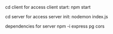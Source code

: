 cd client for access client
  start: npm start 

cd server for access server
  init: nodemon index.js
  
dependencies for server
  npm -i express pg cors 
